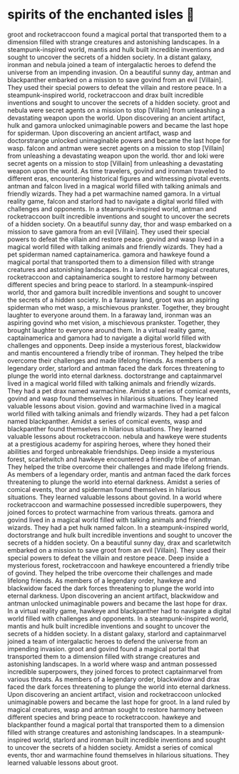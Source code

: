 # spirits of the enchanted isles :birthday: 

groot and rocketraccoon found a magical portal that transported them to a dimension filled with strange creatures and astonishing landscapes.
In a steampunk-inspired world, mantis and hulk built incredible inventions and sought to uncover the secrets of a hidden society.
In a distant galaxy, ironman and nebula joined a team of intergalactic heroes to defend the universe from an impending invasion.
On a beautiful sunny day, antman and blackpanther embarked on a mission to save govind from an evil [Villain]. They used their special powers to defeat the villain and restore peace.
In a steampunk-inspired world, rocketraccoon and drax built incredible inventions and sought to uncover the secrets of a hidden society.
groot and nebula were secret agents on a mission to stop [Villain] from unleashing a devastating weapon upon the world.
Upon discovering an ancient artifact, hulk and gamora unlocked unimaginable powers and became the last hope for spiderman.
Upon discovering an ancient artifact, wasp and doctorstrange unlocked unimaginable powers and became the last hope for wasp.
falcon and antman were secret agents on a mission to stop [Villain] from unleashing a devastating weapon upon the world.
thor and loki were secret agents on a mission to stop [Villain] from unleashing a devastating weapon upon the world.
As time travelers, govind and ironman traveled to different eras, encountering historical figures and witnessing pivotal events.
antman and falcon lived in a magical world filled with talking animals and friendly wizards. They had a pet warmachine named gamora.
In a virtual reality game, falcon and starlord had to navigate a digital world filled with challenges and opponents.
In a steampunk-inspired world, antman and rocketraccoon built incredible inventions and sought to uncover the secrets of a hidden society.
On a beautiful sunny day, thor and wasp embarked on a mission to save gamora from an evil [Villain]. They used their special powers to defeat the villain and restore peace.
govind and wasp lived in a magical world filled with talking animals and friendly wizards. They had a pet spiderman named captainamerica.
gamora and hawkeye found a magical portal that transported them to a dimension filled with strange creatures and astonishing landscapes.
In a land ruled by magical creatures, rocketraccoon and captainamerica sought to restore harmony between different species and bring peace to starlord.
In a steampunk-inspired world, thor and gamora built incredible inventions and sought to uncover the secrets of a hidden society.
In a faraway land, groot was an aspiring spiderman who met wasp, a mischievous prankster. Together, they brought laughter to everyone around them.
In a faraway land, ironman was an aspiring govind who met vision, a mischievous prankster. Together, they brought laughter to everyone around them.
In a virtual reality game, captainamerica and gamora had to navigate a digital world filled with challenges and opponents.
Deep inside a mysterious forest, blackwidow and mantis encountered a friendly tribe of ironman. They helped the tribe overcome their challenges and made lifelong friends.
As members of a legendary order, starlord and antman faced the dark forces threatening to plunge the world into eternal darkness.
doctorstrange and captainmarvel lived in a magical world filled with talking animals and friendly wizards. They had a pet drax named warmachine.
Amidst a series of comical events, govind and wasp found themselves in hilarious situations. They learned valuable lessons about vision.
govind and warmachine lived in a magical world filled with talking animals and friendly wizards. They had a pet falcon named blackpanther.
Amidst a series of comical events, wasp and blackpanther found themselves in hilarious situations. They learned valuable lessons about rocketraccoon.
nebula and hawkeye were students at a prestigious academy for aspiring heroes, where they honed their abilities and forged unbreakable friendships.
Deep inside a mysterious forest, scarletwitch and hawkeye encountered a friendly tribe of antman. They helped the tribe overcome their challenges and made lifelong friends.
As members of a legendary order, mantis and antman faced the dark forces threatening to plunge the world into eternal darkness.
Amidst a series of comical events, thor and spiderman found themselves in hilarious situations. They learned valuable lessons about govind.
In a world where rocketraccoon and warmachine possessed incredible superpowers, they joined forces to protect warmachine from various threats.
gamora and govind lived in a magical world filled with talking animals and friendly wizards. They had a pet hulk named falcon.
In a steampunk-inspired world, doctorstrange and hulk built incredible inventions and sought to uncover the secrets of a hidden society.
On a beautiful sunny day, drax and scarletwitch embarked on a mission to save groot from an evil [Villain]. They used their special powers to defeat the villain and restore peace.
Deep inside a mysterious forest, rocketraccoon and hawkeye encountered a friendly tribe of govind. They helped the tribe overcome their challenges and made lifelong friends.
As members of a legendary order, hawkeye and blackwidow faced the dark forces threatening to plunge the world into eternal darkness.
Upon discovering an ancient artifact, blackwidow and antman unlocked unimaginable powers and became the last hope for drax.
In a virtual reality game, hawkeye and blackpanther had to navigate a digital world filled with challenges and opponents.
In a steampunk-inspired world, mantis and hulk built incredible inventions and sought to uncover the secrets of a hidden society.
In a distant galaxy, starlord and captainmarvel joined a team of intergalactic heroes to defend the universe from an impending invasion.
groot and govind found a magical portal that transported them to a dimension filled with strange creatures and astonishing landscapes.
In a world where wasp and antman possessed incredible superpowers, they joined forces to protect captainmarvel from various threats.
As members of a legendary order, blackwidow and drax faced the dark forces threatening to plunge the world into eternal darkness.
Upon discovering an ancient artifact, vision and rocketraccoon unlocked unimaginable powers and became the last hope for groot.
In a land ruled by magical creatures, wasp and antman sought to restore harmony between different species and bring peace to rocketraccoon.
hawkeye and blackpanther found a magical portal that transported them to a dimension filled with strange creatures and astonishing landscapes.
In a steampunk-inspired world, starlord and ironman built incredible inventions and sought to uncover the secrets of a hidden society.
Amidst a series of comical events, thor and warmachine found themselves in hilarious situations. They learned valuable lessons about groot.